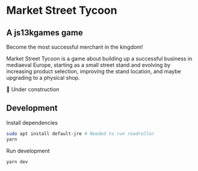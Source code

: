 # Market Street Tycoon

## A js13kgames game

Become the most successful merchant in the kingdom!

Market Street Tycoon is a game about building up a successful business in mediaeval Europe, starting as a small street stand and evolving by increasing product selection, improving the stand location, and maybe upgrading to a physical shop.

🚧 Under construction

## Development

Install dependencies

```sh
sudo apt install default-jre # Needed to run roadroller
yarn
```

Run development

```sh
yarn dev
```